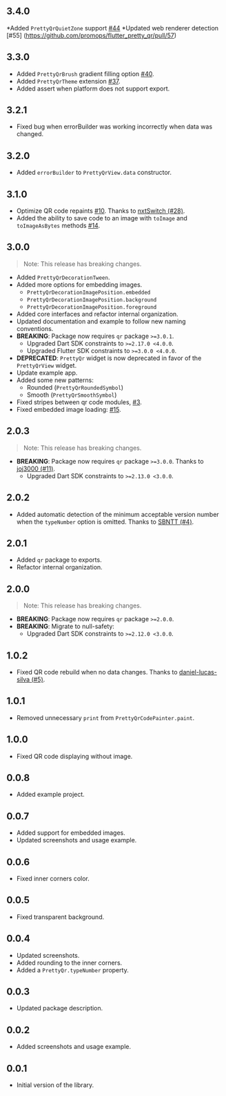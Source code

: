 ## 3.4.0

*Added `PrettyQrQuietZone` support [#44](https://github.com/promops/flutter_pretty_qr/pull/56)
*Updated web renderer detection [#55] (https://github.com/promops/flutter_pretty_qr/pull/57)

## 3.3.0 

* Added `PrettyQrBrush` gradient filling option [#40](https://github.com/promops/flutter_pretty_qr/pull/28).
* Added `PrettyQrTheme` extension [#37](https://github.com/promops/flutter_pretty_qr/pull/37). 
* Added assert when platform does not support export.

## 3.2.1

* Fixed bug when errorBuilder was working incorrectly when data was changed.

## 3.2.0

* Added `errorBuilder` to `PrettyQrView.data` constructor.

## 3.1.0

* Optimize QR code repaints [#10](https://github.com/promops/flutter_pretty_qr/issues/10). Thanks to [nxtSwitch  (#28)](https://github.com/promops/flutter_pretty_qr/pull/28).
* Added the ability to save code to an image with `toImage` and `toImageAsBytes` methods [#14](https://github.com/promops/flutter_pretty_qr/issues/14).

## 3.0.0

> Note: This release has breaking changes.

* Added `PrettyQrDecorationTween`.
* Added more options for embedding images.
  - `PrettyQrDecorationImagePosition.embedded`
  - `PrettyQrDecorationImagePosition.background`
  - `PrettyQrDecorationImagePosition.foreground`
* Added core interfaces and refactor internal organization.
* Updated documentation and example to follow new naming conventions.
* **BREAKING**: Package now requires `qr` package `>=3.0.1`.
  - Upgraded Dart SDK constraints to `>=2.17.0 <4.0.0`.
  - Upgraded Flutter SDK constraints to `>=3.0.0 <4.0.0`.
* **DEPRECATED**: `PrettyQr` widget is now deprecated in favor of the `PrettyQrView` widget.
* Update example app.
* Added some new patterns:
  - Rounded (`PrettyQrRoundedSymbol`)
  - Smooth (`PrettyQrSmoothSymbol`)
* Fixed stripes between qr code modules, [#3](https://github.com/promops/flutter_pretty_qr/issues/3).
* Fixed embedded image loading: [#15](https://github.com/promops/flutter_pretty_qr/issues/15).


## 2.0.3

> Note: This release has breaking changes.

* **BREAKING**: Package now requires `qr` package `>=3.0.0`. Thanks to [joj3000 (#11)](https://github.com/promops/flutter_pretty_qr/pull/11).
  - Upgraded Dart SDK constraints to `>=2.13.0 <3.0.0`.

## 2.0.2

* Added automatic detection of the minimum acceptable version number when the `typeNumber` option is omitted. Thanks to [SBNTT (#4)](https://github.com/promops/flutter_pretty_qr/pull/4).

## 2.0.1

* Added `qr` package to exports.
* Refactor internal organization.

## 2.0.0

> Note: This release has breaking changes.

* **BREAKING**: Package now requires `qr` package `>=2.0.0`.
* **BREAKING**: Мigrate to null-safety:
  - Upgraded Dart SDK constraints to `>=2.12.0 <3.0.0`.

## 1.0.2

* Fixed QR code rebuild when no data changes. Thanks to [daniel-lucas-silva (#5)](https://github.com/promops/flutter_pretty_qr/pull/5).

## 1.0.1

* Removed unnecessary `print` from `PrettyQrCodePainter.paint`.

## 1.0.0

* Fixed QR code displaying without image.

## 0.0.8

* Added example project.

## 0.0.7

* Added support for embedded images.
* Updated screenshots and usage example.

## 0.0.6

* Fixed inner corners color.

## 0.0.5

* Fixed transparent background.

## 0.0.4

* Updated screenshots.
* Added rounding to the inner corners.
* Added a `PrettyQr.typeNumber` property.

## 0.0.3 

* Updated package description.

## 0.0.2 

* Added screenshots and usage example.

## 0.0.1

* Initial version of the library.
